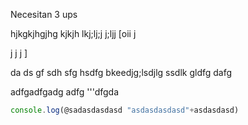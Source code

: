 Necesitan 3 ups

hjkgkjhgjhg
kjkjh
lkj;lj;j
j;ljj
[oii
j


j
j
j
]

da
ds
gf
sdh
sfg
hsdfg bkeedjg;lsdjlg ssdlk gldfg dafg


 adfgadfgadg adfg 
'''dfgda 

```javascript
console.log(@sadasdasdasd "asdasdasdasd"+asdasdasd)
```